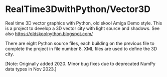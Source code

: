 # RealTime3DwithPython/Vector3D

Real time 3D vector graphics with Python, old skool Amiga Demo style. This is a project to develop a 3D vector city with light source and shadows. See also https://oldskoolpython.blogspot.com/

There are eight Python source files, each building on the previous file to complete the project in file number 8. XML files are used to define the 3D city.

[Note: Originally added 2020. Minor bug fixes due to deprecated NumPy data types in Nov 2023.]
